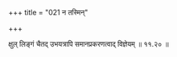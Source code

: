 +++
title = "021 न तस्मिन्"

+++

क्षुल् लिङ्गं चैतद् उभयत्रापि समानप्रकरणत्वाद् विज्ञेयम् ॥ ११.२० ॥
